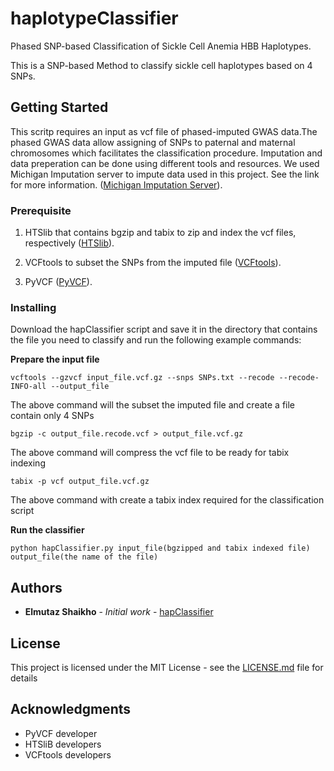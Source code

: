 # haplotypeClassifier
Phased SNP-based Classification of Sickle Cell Anemia HBB Haplotypes.

This is a SNP-based Method to classify sickle cell haplotypes based on 4 SNPs.

## Getting Started

This scritp requires an input as vcf file of phased-imputed GWAS data.The phased GWAS data allow assigning of SNPs to paternal and maternal chromosomes which facilitates the classification procedure. Imputation and data preperation can be done using different tools and resources. We used Michigan Imputation server to impute data used in this project. See the link for more information.
([Michigan Imputation Server](https://imputationserver.sph.umich.edu/start.html#!pages/help)).
### Prerequisite

1. HTSlib that contains bgzip and tabix to zip and index the vcf files, respectively ([HTSlib](https://github.com/samtools/htslib)).
          
2. VCFtools to subset the SNPs from the imputed file ([VCFtools](https://vcftools.github.io/examples.html)).
          
3. PyVCF ([PyVCF](https://github.com/jamescasbon/PyVCF)).

### Installing

Download the hapClassifier script and save it in the directory that contains the file you need to classify and run the following example commands:

**Prepare the input file**
```
vcftools --gzvcf input_file.vcf.gz --snps SNPs.txt --recode --recode-INFO-all --output_file
```
The above command will the subset the imputed file and create a file contain only 4 SNPs
```
bgzip -c output_file.recode.vcf > output_file.vcf.gz
```
The above command will compress the vcf file to be ready for tabix indexing
```
tabix -p vcf output_file.vcf.gz
```
The above command with create a tabix index required for the classification script

**Run the classifier**
```
python hapClassifier.py input_file(bgzipped and tabix indexed file) output_file(the name of the file) 
```

## Authors

* **Elmutaz Shaikho** - *Initial work* - [hapClassifier](https://github.com/eshaikho/haplotypeClassifier)

## License

This project is licensed under the MIT License - see the [LICENSE.md](LICENSE.md) file for details

## Acknowledgments

* PyVCF developer 
* HTSliB developers
* VCFtools developers
